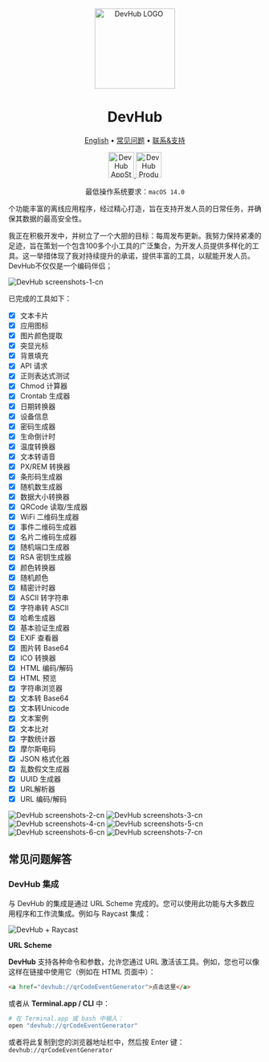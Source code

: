 <div align="center">
	<br />
	<br />
	<img src="./assets/logo.png" alt="DevHub LOGO" width="160" height="160">
	<h1>DevHub</h1>
  <!--rehype:style=border: 0;-->
  <p>
		<a href="./README.md">English</a> • 
		<a href="#常见问题解答">常见问题</a> • 
		<a target="_blank" href="https://wangchujiang.com/#/contact">联系&支持</a>
  </p>
  <p>
    <a target="_blank" href="https://apps.apple.com/app/devhub/id6476452351" title="DevHub AppStore"><img alt="DevHub AppStore" src="https://tools.applemediaservices.com/api/badges/download-on-the-mac-app-store/black/en-us?size=250x83&amp;releaseDate=1705968000" height="51">
    </a>
    <a target="_blank" href="https://www.producthunt.com/posts/devhub-6?utm_source=badge-featured&amp;utm_medium=badge&amp;utm_souce=badge-devhub-6"><img alt="DevHub Product Hunt" src="https://api.producthunt.com/widgets/embed-image/v1/featured.svg?post_id=436362&theme=light" height="51">
    </a>
  </p>
</div>

<div align="center">

最低操作系统要求：`macOS 14.0`

</div>

个功能丰富的离线应用程序，经过精心打造，旨在支持开发人员的日常任务，并确保其数据的最高安全性。

我正在积极开发中，并树立了一个大胆的目标：每周发布更新。我努力保持紧凑的足迹，旨在策划一个包含100多个小工具的广泛集合，为开发人员提供多样化的工具。这一举措体现了我对持续提升的承诺，提供丰富的工具，以赋能开发人员。DevHub不仅仅是一个编码伴侣；

![DevHub screenshots-1-cn](./assets/screenshots-1-cn.png)

已完成的工具如下：

- [x] 文本卡片
- [x] 应用图标
- [x] 图片颜色提取
- [x] 突显光标
- [x] 背景填充
- [x] API 请求
- [x] 正则表达式测试
- [x] Chmod 计算器
- [x] Crontab 生成器
- [x] 日期转换器
- [x] 设备信息
- [x] 密码生成器
- [x] 生命倒计时
- [x] 温度转换器
- [x] 文本转语音
- [x] PX/REM 转换器
- [x] 条形码生成器
- [x] 随机数生成器
- [x] 数据大小转换器
- [x] QRCode 读取/生成器
- [x] WiFi 二维码生成器
- [x] 事件二维码生成器
- [x] 名片二维码生成器
- [x] 随机端口生成器
- [x] RSA 密钥生成器
- [x] 颜色转换器
- [x] 随机颜色
- [x] 精密计时器
- [x] ASCII 转字符串
- [x] 字符串转 ASCII
- [x] 哈希生成器
- [x] 基本验证生成器
- [x] EXIF 查看器
- [x] 图片转 Base64
- [x] ICO 转换器
- [x] HTML 编码/解码
- [x] HTML 预览
- [x] 字符串浏览器
- [x] 文本转 Base64
- [x] 文本转Unicode
- [x] 文本案例
- [x] 文本比对
- [x] 字数统计器
- [x] 摩尔斯电码
- [x] JSON 格式化器
- [x] 乱数假文生成器
- [x] UUID 生成器
- [x] URL解析器
- [x] URL 编码/解码

![DevHub screenshots-2-cn](./assets/screenshots-2-cn.png)
![DevHub screenshots-3-cn](./assets/screenshots-3-cn.png)
![DevHub screenshots-4-cn](./assets/screenshots-4-cn.png)
![DevHub screenshots-5-cn](./assets/screenshots-5-cn.png)
![DevHub screenshots-6-cn](./assets/screenshots-6-cn.png)
![DevHub screenshots-7-cn](./assets/screenshots-7-cn.png)

## 常见问题解答

### DevHub 集成

与 DevHub 的集成是通过 URL Scheme 完成的。您可以使用此功能与大多数应用程序和工作流集成。例如与 Raycast 集成：

![DevHub + Raycast](./assets/raycast.png)

**URL Scheme**

**DevHub** 支持各种命令和参数，允许您通过 URL 激活该工具。例如，您也可以像这样在链接中使用它（例如在 HTML 页面中）：

```html
<a href="devhub://qrCodeEventGenerator">点击这里</a>
```

或者从 **Terminal.app / CLI** 中：

```bash
# 在 Terminal.app 或 bash 中输入：
open "devhub://qrCodeEventGenerator"
```

或者将此复制到您的浏览器地址栏中，然后按 Enter 键： `devhub://qrCodeEventGenerator`

